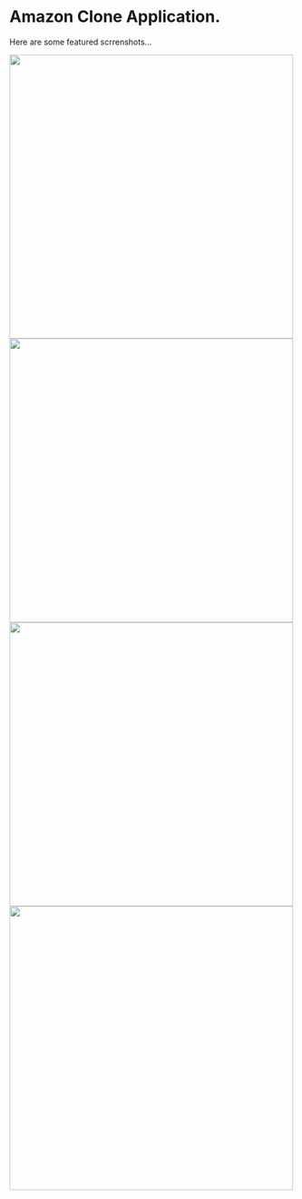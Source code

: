 # Amazon Clone Application.

Here are some featured scrrenshots...

<p align="left">
<img height="500" src="https://user-images.githubusercontent.com/82095408/190870011-8deb3725-c061-42ec-8515-3ba2e83a5763.png"/>
<img height="500" src="https://user-images.githubusercontent.com/82095408/190870143-4c14d25c-2ac0-4e49-8d3c-ac8d9a2d04aa.png" />
<img height="500" src="https://user-images.githubusercontent.com/82095408/190870078-4137bb18-78ce-412d-875d-b8590e73640f.png" />
<img height="500" src="https://user-images.githubusercontent.com/82095408/190890518-69e0c0a7-39fb-4915-9335-93ad0b1f10ec.png" />
</p>
